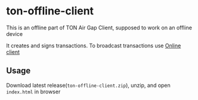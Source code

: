 # ton-offline-client

This is an offline part of TON Air Gap Client, supposed to work on an offline device

It creates and signs transactions. To broadcast transactions use [Online client](https://github.com/mcnckc/ton-airgap-client)

## Usage
Download latest release(`ton-offline-client.zip`), unzip, and open `index.html` in browser
